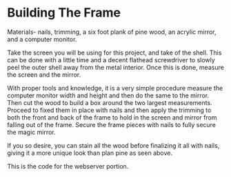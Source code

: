 # Building The Frame

Materials-  nails, trimming, a six foot plank of pine wood, an acrylic mirror, and a computer monitor.

Take the screen you will be using for this project, and take of the shell. This can be done with a little time and a decent flathead screwdriver to slowly peel the outer shell away from the metal interior. Once this is done, measure the screen and the mirror.



With proper tools and knowledge, it is a very simple procedure
measure the computer monitor width and height and then do the same to the mirror. Then cut the wood to build a box around the two largest measurements. Proceed to fixed them in place with nails and then apply the trimming to both the front and back of the frame to hold in the screen and mirror from falling out of the frame. Secure the frame pieces with nails to fully secure the magic mirror.



If you so desire, you can stain all the wood before finalizing it all with nails, giving it a more unique look than plan pine as seen above.

This is the code for the webserver portion.
